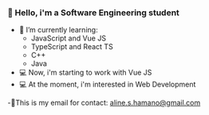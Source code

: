 ### 🦋 Hello, i'm a Software Engineering student 
- 📖 I’m currently learning:
   - JavaScript and Vue JS
   - TypeScript and React TS
   - C++
   - Java
- 💻 Now, i'm starting to work with Vue JS
- 💻 At the moment, i'm interested in Web Development 
   
-🌻This is my email for contact: aline.s.hamano@gmail.com
